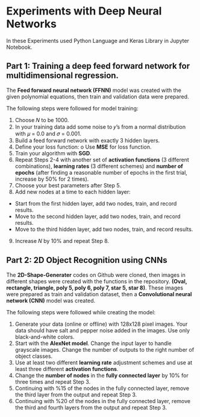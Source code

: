 # Experiments with Deep Neural Networks
In these Experiments used Python Language and Keras Library in Jupyter Notebook.
## Part 1: Training a deep feed forward network for multidimensional regression.
The **Feed forward neural network (FFNN)** model was created with the given polynomial equations, then train and validation data were prepared. 

The following steps were followed for model training:
1. Choose 𝑁 to be 1000. 
2. In your training data add some noise to 𝑦’s from a normal distribution with 𝜇 = 0.0 and 𝜎 = 0.001. 
3. Build a feed forward network with exactly 3 hidden layers.
 4. Define your loss function: o Use **MSE** for loss function. 
5. Train your algorithm with **SGD**. 
6. Repeat Steps 2-4 with another set of **activation functions** (3 different combinations), **learning rates** (3 different schemes) and **number of epochs** (after finding a reasonable number of epochs in the first trial, increase by 50% for 2 times). 
7. Choose your best parameters after Step 5. 
8. Add new nodes at a time to each hidden layer: 
- Start from the first hidden layer, add two nodes, train, and record results. 
- Move to the second hidden layer, add two nodes, train, and record results. 
- Move to the third hidden layer, add two nodes, train, and record results. 
9. Increase 𝑁 by 10% and repeat Step 8.

## Part 2: 2D Object Recognition using CNNs
The **2D-Shape-Generater** codes on Github were cloned, then images in different shapes were created with the functions in the repository. **(Oval, rectangle, triangle, poly 5, poly 6, poly 7, star 5, star 8)**.
These images were prepared as train and validation dataset, then a **Convolutional neural network (CNN)** model was created. 

The following steps were followed while creating the model:
1. Generate your data (online or offline) with 128x128 pixel images. Your data should have salt and pepper noise added in the images. Use only black-and-white colors.
2. Start with the **AlexNet model**. Change the input layer to handle grayscale images. Change the number of outputs to the right number of object classes. 
3. Use at least two different **learning rate** adjustment schemes and use at least three different **activation functions**. 
5. Change the **number of nodes** in the **fully connected layer** by 10% for three times and repeat Step 3. 
6. Continuing with %15 of the nodes in the fully connected layer, remove the third layer from the output and repeat Step 3. 
7. Continuing with %20 of the nodes in the fully connected layer, remove the third and fourth layers from the output and repeat Step 3.

